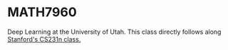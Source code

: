 # MATH7960
Deep Learning at the University of Utah. This class directly follows along
[Stanford's CS231n class.](http://cs231n.stanford.edu)
